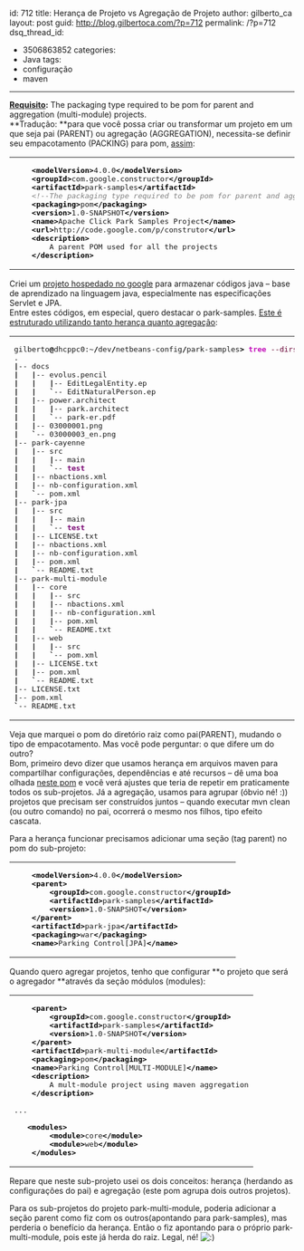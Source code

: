 id: 712
title: Herança de Projeto vs Agregação de Projeto
author: gilberto_ca
layout: post
guid: http://blog.gilbertoca.com/?p=712
permalink: /?p=712
dsq_thread_id:
  - 3506863852
categories:
  - Java
tags:
  - configuração
  - maven
---
<!-- google_ad_section_start -->

**[Requisito][1]:** The packaging type required to be pom for parent and aggregation (multi-module) projects.  
**Tradução: **para que você possa criar ou transformar um projeto em um que seja pai (PARENT) ou agregação (AGGREGATION), necessita-se definir seu empacotamento (PACKING) para pom, [assim][2]:

<div class="wp_syntax">
  <table>
    <tr>
      <td class="code">
        <pre class="xml" style="font-family:monospace;">    <span style="color: #009900;"><span style="color: #000000; font-weight: bold;">&lt;modelVersion<span style="color: #000000; font-weight: bold;">&gt;</span></span></span>4.0.0<span style="color: #009900;"><span style="color: #000000; font-weight: bold;">&lt;/modelVersion<span style="color: #000000; font-weight: bold;">&gt;</span></span></span>
    <span style="color: #009900;"><span style="color: #000000; font-weight: bold;">&lt;groupId<span style="color: #000000; font-weight: bold;">&gt;</span></span></span>com.google.constructor<span style="color: #009900;"><span style="color: #000000; font-weight: bold;">&lt;/groupId<span style="color: #000000; font-weight: bold;">&gt;</span></span></span>
    <span style="color: #009900;"><span style="color: #000000; font-weight: bold;">&lt;artifactId<span style="color: #000000; font-weight: bold;">&gt;</span></span></span>park-samples<span style="color: #009900;"><span style="color: #000000; font-weight: bold;">&lt;/artifactId<span style="color: #000000; font-weight: bold;">&gt;</span></span></span>
    <span style="color: #808080; font-style: italic;">&lt;!--The packaging type required to be pom for parent and aggregation (multi-module) projects.--&gt;</span>
    <span style="color: #009900;"><span style="color: #000000; font-weight: bold;">&lt;packaging<span style="color: #000000; font-weight: bold;">&gt;</span></span></span>pom<span style="color: #009900;"><span style="color: #000000; font-weight: bold;">&lt;/packaging<span style="color: #000000; font-weight: bold;">&gt;</span></span></span>
    <span style="color: #009900;"><span style="color: #000000; font-weight: bold;">&lt;version<span style="color: #000000; font-weight: bold;">&gt;</span></span></span>1.0-SNAPSHOT<span style="color: #009900;"><span style="color: #000000; font-weight: bold;">&lt;/version<span style="color: #000000; font-weight: bold;">&gt;</span></span></span>
    <span style="color: #009900;"><span style="color: #000000; font-weight: bold;">&lt;name<span style="color: #000000; font-weight: bold;">&gt;</span></span></span>Apache Click Park Samples Project<span style="color: #009900;"><span style="color: #000000; font-weight: bold;">&lt;/name<span style="color: #000000; font-weight: bold;">&gt;</span></span></span>
    <span style="color: #009900;"><span style="color: #000000; font-weight: bold;">&lt;url<span style="color: #000000; font-weight: bold;">&gt;</span></span></span>http://code.google.com/p/construtor<span style="color: #009900;"><span style="color: #000000; font-weight: bold;">&lt;/url<span style="color: #000000; font-weight: bold;">&gt;</span></span></span>
    <span style="color: #009900;"><span style="color: #000000; font-weight: bold;">&lt;description<span style="color: #000000; font-weight: bold;">&gt;</span></span></span>
        A parent POM used for all the projects
    <span style="color: #009900;"><span style="color: #000000; font-weight: bold;">&lt;/description<span style="color: #000000; font-weight: bold;">&gt;</span></span></span></pre>
      </td>
    </tr>
  </table>
</div></p> 

Criei um [projeto hospedado no google][3] para armazenar códigos java &#8211; base de aprendizado na linguagem java, especialmente nas especificações Servlet e JPA.  
Entre estes códigos, em especial, quero destacar o park-samples. [Este é estruturado utilizando tanto herança quanto agregação][4]:

<div class="wp_syntax">
  <table>
    <tr>
      <td class="code">
        <pre class="bash" style="font-family:monospace;">gilberto<span style="color: #000000; font-weight: bold;">@</span>dhcppc0:~<span style="color: #000000; font-weight: bold;">/</span>dev<span style="color: #000000; font-weight: bold;">/</span>netbeans-config<span style="color: #000000; font-weight: bold;">/</span>park-samples<span style="color: #000000; font-weight: bold;">&gt;</span> <span style="color: #c20cb9; font-weight: bold;">tree</span> <span style="color: #660033;">--dirsfirst</span> <span style="color: #660033;">-L</span> <span style="color: #000000;">3</span>
.
<span style="color: #000000; font-weight: bold;">|</span>-- docs
<span style="color: #000000; font-weight: bold;">|</span>   <span style="color: #000000; font-weight: bold;">|</span>-- evolus.pencil
<span style="color: #000000; font-weight: bold;">|</span>   <span style="color: #000000; font-weight: bold;">|</span>   <span style="color: #000000; font-weight: bold;">|</span>-- EditLegalEntity.ep
<span style="color: #000000; font-weight: bold;">|</span>   <span style="color: #000000; font-weight: bold;">|</span>   <span style="color: #000000; font-weight: bold;">`</span>-- EditNaturalPerson.ep
<span style="color: #000000; font-weight: bold;">|</span>   <span style="color: #000000; font-weight: bold;">|</span>-- power.architect
<span style="color: #000000; font-weight: bold;">|</span>   <span style="color: #000000; font-weight: bold;">|</span>   <span style="color: #000000; font-weight: bold;">|</span>-- park.architect
<span style="color: #000000; font-weight: bold;">|</span>   <span style="color: #000000; font-weight: bold;">|</span>   <span style="color: #000000; font-weight: bold;">`</span>-- park-er.pdf
<span style="color: #000000; font-weight: bold;">|</span>   <span style="color: #000000; font-weight: bold;">|</span>-- 03000001.png
<span style="color: #000000; font-weight: bold;">|</span>   <span style="color: #000000; font-weight: bold;">`</span>-- 03000003_en.png
<span style="color: #000000; font-weight: bold;">|</span>-- park-cayenne
<span style="color: #000000; font-weight: bold;">|</span>   <span style="color: #000000; font-weight: bold;">|</span>-- src
<span style="color: #000000; font-weight: bold;">|</span>   <span style="color: #000000; font-weight: bold;">|</span>   <span style="color: #000000; font-weight: bold;">|</span>-- main
<span style="color: #000000; font-weight: bold;">|</span>   <span style="color: #000000; font-weight: bold;">|</span>   <span style="color: #000000; font-weight: bold;">`</span>-- <span style="color: #7a0874; font-weight: bold;">test</span>
<span style="color: #000000; font-weight: bold;">|</span>   <span style="color: #000000; font-weight: bold;">|</span>-- nbactions.xml
<span style="color: #000000; font-weight: bold;">|</span>   <span style="color: #000000; font-weight: bold;">|</span>-- nb-configuration.xml
<span style="color: #000000; font-weight: bold;">|</span>   <span style="color: #000000; font-weight: bold;">`</span>-- pom.xml
<span style="color: #000000; font-weight: bold;">|</span>-- park-jpa
<span style="color: #000000; font-weight: bold;">|</span>   <span style="color: #000000; font-weight: bold;">|</span>-- src
<span style="color: #000000; font-weight: bold;">|</span>   <span style="color: #000000; font-weight: bold;">|</span>   <span style="color: #000000; font-weight: bold;">|</span>-- main
<span style="color: #000000; font-weight: bold;">|</span>   <span style="color: #000000; font-weight: bold;">|</span>   <span style="color: #000000; font-weight: bold;">`</span>-- <span style="color: #7a0874; font-weight: bold;">test</span>
<span style="color: #000000; font-weight: bold;">|</span>   <span style="color: #000000; font-weight: bold;">|</span>-- LICENSE.txt
<span style="color: #000000; font-weight: bold;">|</span>   <span style="color: #000000; font-weight: bold;">|</span>-- nbactions.xml
<span style="color: #000000; font-weight: bold;">|</span>   <span style="color: #000000; font-weight: bold;">|</span>-- nb-configuration.xml
<span style="color: #000000; font-weight: bold;">|</span>   <span style="color: #000000; font-weight: bold;">|</span>-- pom.xml
<span style="color: #000000; font-weight: bold;">|</span>   <span style="color: #000000; font-weight: bold;">`</span>-- README.txt
<span style="color: #000000; font-weight: bold;">|</span>-- park-multi-module
<span style="color: #000000; font-weight: bold;">|</span>   <span style="color: #000000; font-weight: bold;">|</span>-- core
<span style="color: #000000; font-weight: bold;">|</span>   <span style="color: #000000; font-weight: bold;">|</span>   <span style="color: #000000; font-weight: bold;">|</span>-- src
<span style="color: #000000; font-weight: bold;">|</span>   <span style="color: #000000; font-weight: bold;">|</span>   <span style="color: #000000; font-weight: bold;">|</span>-- nbactions.xml
<span style="color: #000000; font-weight: bold;">|</span>   <span style="color: #000000; font-weight: bold;">|</span>   <span style="color: #000000; font-weight: bold;">|</span>-- nb-configuration.xml
<span style="color: #000000; font-weight: bold;">|</span>   <span style="color: #000000; font-weight: bold;">|</span>   <span style="color: #000000; font-weight: bold;">|</span>-- pom.xml
<span style="color: #000000; font-weight: bold;">|</span>   <span style="color: #000000; font-weight: bold;">|</span>   <span style="color: #000000; font-weight: bold;">`</span>-- README.txt
<span style="color: #000000; font-weight: bold;">|</span>   <span style="color: #000000; font-weight: bold;">|</span>-- web
<span style="color: #000000; font-weight: bold;">|</span>   <span style="color: #000000; font-weight: bold;">|</span>   <span style="color: #000000; font-weight: bold;">|</span>-- src
<span style="color: #000000; font-weight: bold;">|</span>   <span style="color: #000000; font-weight: bold;">|</span>   <span style="color: #000000; font-weight: bold;">`</span>-- pom.xml
<span style="color: #000000; font-weight: bold;">|</span>   <span style="color: #000000; font-weight: bold;">|</span>-- LICENSE.txt
<span style="color: #000000; font-weight: bold;">|</span>   <span style="color: #000000; font-weight: bold;">|</span>-- pom.xml
<span style="color: #000000; font-weight: bold;">|</span>   <span style="color: #000000; font-weight: bold;">`</span>-- README.txt
<span style="color: #000000; font-weight: bold;">|</span>-- LICENSE.txt
<span style="color: #000000; font-weight: bold;">|</span>-- pom.xml
<span style="color: #000000; font-weight: bold;">`</span>-- README.txt</pre>
      </td>
    </tr>
  </table>
</div></p> 

Veja que marquei o pom do diretório raiz como pai(PARENT), mudando o tipo de empacotamento. Mas você pode perguntar: o que difere um do outro?  
Bom, primeiro devo dizer que usamos herança em arquivos maven para compartilhar configurações, dependências e até recursos &#8211; dê uma boa olhada [neste pom][2] e você verá ajustes que teria de repetir em praticamente todos os sub-projetos. Já a agregação, usamos para agrupar (óbvio né! :)) projetos que precisam ser construídos juntos &#8211; quando executar mvn clean (ou outro comando) no pai, ocorrerá o mesmo nos filhos, tipo efeito cascata. 

Para a herança funcionar precisamos adicionar uma seção (tag parent) no pom do sub-projeto:

<div class="wp_syntax">
  <table>
    <tr>
      <td class="code">
        <pre class="xml" style="font-family:monospace;">    <span style="color: #009900;"><span style="color: #000000; font-weight: bold;">&lt;modelVersion<span style="color: #000000; font-weight: bold;">&gt;</span></span></span>4.0.0<span style="color: #009900;"><span style="color: #000000; font-weight: bold;">&lt;/modelVersion<span style="color: #000000; font-weight: bold;">&gt;</span></span></span>
    <span style="color: #009900;"><span style="color: #000000; font-weight: bold;">&lt;parent<span style="color: #000000; font-weight: bold;">&gt;</span></span></span>
        <span style="color: #009900;"><span style="color: #000000; font-weight: bold;">&lt;groupId<span style="color: #000000; font-weight: bold;">&gt;</span></span></span>com.google.constructor<span style="color: #009900;"><span style="color: #000000; font-weight: bold;">&lt;/groupId<span style="color: #000000; font-weight: bold;">&gt;</span></span></span>
        <span style="color: #009900;"><span style="color: #000000; font-weight: bold;">&lt;artifactId<span style="color: #000000; font-weight: bold;">&gt;</span></span></span>park-samples<span style="color: #009900;"><span style="color: #000000; font-weight: bold;">&lt;/artifactId<span style="color: #000000; font-weight: bold;">&gt;</span></span></span>
        <span style="color: #009900;"><span style="color: #000000; font-weight: bold;">&lt;version<span style="color: #000000; font-weight: bold;">&gt;</span></span></span>1.0-SNAPSHOT<span style="color: #009900;"><span style="color: #000000; font-weight: bold;">&lt;/version<span style="color: #000000; font-weight: bold;">&gt;</span></span></span>
    <span style="color: #009900;"><span style="color: #000000; font-weight: bold;">&lt;/parent<span style="color: #000000; font-weight: bold;">&gt;</span></span></span>
    <span style="color: #009900;"><span style="color: #000000; font-weight: bold;">&lt;artifactId<span style="color: #000000; font-weight: bold;">&gt;</span></span></span>park-jpa<span style="color: #009900;"><span style="color: #000000; font-weight: bold;">&lt;/artifactId<span style="color: #000000; font-weight: bold;">&gt;</span></span></span>
    <span style="color: #009900;"><span style="color: #000000; font-weight: bold;">&lt;packaging<span style="color: #000000; font-weight: bold;">&gt;</span></span></span>war<span style="color: #009900;"><span style="color: #000000; font-weight: bold;">&lt;/packaging<span style="color: #000000; font-weight: bold;">&gt;</span></span></span>
    <span style="color: #009900;"><span style="color: #000000; font-weight: bold;">&lt;name<span style="color: #000000; font-weight: bold;">&gt;</span></span></span>Parking Control[JPA]<span style="color: #009900;"><span style="color: #000000; font-weight: bold;">&lt;/name<span style="color: #000000; font-weight: bold;">&gt;</span></span></span></pre>
      </td>
    </tr>
  </table>
</div></p> 

Quando quero agregar projetos, tenho que configurar **o projeto que será o agregador **através da seção módulos (modules):

<div class="wp_syntax">
  <table>
    <tr>
      <td class="code">
        <pre class="xml" style="font-family:monospace;">    <span style="color: #009900;"><span style="color: #000000; font-weight: bold;">&lt;parent<span style="color: #000000; font-weight: bold;">&gt;</span></span></span>
        <span style="color: #009900;"><span style="color: #000000; font-weight: bold;">&lt;groupId<span style="color: #000000; font-weight: bold;">&gt;</span></span></span>com.google.constructor<span style="color: #009900;"><span style="color: #000000; font-weight: bold;">&lt;/groupId<span style="color: #000000; font-weight: bold;">&gt;</span></span></span>
        <span style="color: #009900;"><span style="color: #000000; font-weight: bold;">&lt;artifactId<span style="color: #000000; font-weight: bold;">&gt;</span></span></span>park-samples<span style="color: #009900;"><span style="color: #000000; font-weight: bold;">&lt;/artifactId<span style="color: #000000; font-weight: bold;">&gt;</span></span></span>
        <span style="color: #009900;"><span style="color: #000000; font-weight: bold;">&lt;version<span style="color: #000000; font-weight: bold;">&gt;</span></span></span>1.0-SNAPSHOT<span style="color: #009900;"><span style="color: #000000; font-weight: bold;">&lt;/version<span style="color: #000000; font-weight: bold;">&gt;</span></span></span>
    <span style="color: #009900;"><span style="color: #000000; font-weight: bold;">&lt;/parent<span style="color: #000000; font-weight: bold;">&gt;</span></span></span>    
    <span style="color: #009900;"><span style="color: #000000; font-weight: bold;">&lt;artifactId<span style="color: #000000; font-weight: bold;">&gt;</span></span></span>park-multi-module<span style="color: #009900;"><span style="color: #000000; font-weight: bold;">&lt;/artifactId<span style="color: #000000; font-weight: bold;">&gt;</span></span></span>
    <span style="color: #009900;"><span style="color: #000000; font-weight: bold;">&lt;packaging<span style="color: #000000; font-weight: bold;">&gt;</span></span></span>pom<span style="color: #009900;"><span style="color: #000000; font-weight: bold;">&lt;/packaging<span style="color: #000000; font-weight: bold;">&gt;</span></span></span>
    <span style="color: #009900;"><span style="color: #000000; font-weight: bold;">&lt;name<span style="color: #000000; font-weight: bold;">&gt;</span></span></span>Parking Control[MULTI-MODULE]<span style="color: #009900;"><span style="color: #000000; font-weight: bold;">&lt;/name<span style="color: #000000; font-weight: bold;">&gt;</span></span></span>
    <span style="color: #009900;"><span style="color: #000000; font-weight: bold;">&lt;description<span style="color: #000000; font-weight: bold;">&gt;</span></span></span>
        A mult-module project using maven aggregation
    <span style="color: #009900;"><span style="color: #000000; font-weight: bold;">&lt;/description<span style="color: #000000; font-weight: bold;">&gt;</span></span></span>
&nbsp;
...
&nbsp;
   <span style="color: #009900;"><span style="color: #000000; font-weight: bold;">&lt;modules<span style="color: #000000; font-weight: bold;">&gt;</span></span></span>
        <span style="color: #009900;"><span style="color: #000000; font-weight: bold;">&lt;module<span style="color: #000000; font-weight: bold;">&gt;</span></span></span>core<span style="color: #009900;"><span style="color: #000000; font-weight: bold;">&lt;/module<span style="color: #000000; font-weight: bold;">&gt;</span></span></span>
        <span style="color: #009900;"><span style="color: #000000; font-weight: bold;">&lt;module<span style="color: #000000; font-weight: bold;">&gt;</span></span></span>web<span style="color: #009900;"><span style="color: #000000; font-weight: bold;">&lt;/module<span style="color: #000000; font-weight: bold;">&gt;</span></span></span>
    <span style="color: #009900;"><span style="color: #000000; font-weight: bold;">&lt;/modules<span style="color: #000000; font-weight: bold;">&gt;</span></span></span></pre>
      </td>
    </tr>
  </table>
</div>

Repare que neste sub-projeto usei os dois conceitos: herança (herdando as configurações do pai) e agregação (este pom agrupa dois outros projetos). 

Para os sub-projetos do projeto park-multi-module, poderia adicionar a seção parent como fiz com os outros(apontando para park-samples), mas perderia o benefício da herança. Então o fiz apontando para o próprio park-multi-module, pois este já herda do raiz. Legal, né! <img src="http://blog.gilbertoca.com/wp-includes/images/smilies/icon_smile.gif" alt=":)" class="wp-smiley" />

<!-- google_ad_section_end -->

 [1]: http://maven.apache.org/pom.html#Inheritance
 [2]: http://code.google.com/p/construtor/source/browse/trunk/park-samples/pom.xml
 [3]: http://code.google.com/p/construtor/
 [4]: http://code.google.com/p/construtor/source/browse/trunk/park-samples/README.txt